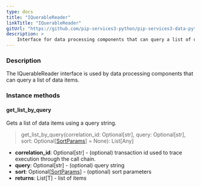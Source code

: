```yaml
---
type: docs
title: "IQuerableReader"
linkTitle: "IQuerableReader"
gitUrl: "https://github.com/pip-services3-python/pip-services3-data-python"
description: >
    Interface for data processing components that can query a list of data items.
---
```


### Description

The IQuerableReader interface is used by data processing components that can query a list of data items.

### Instance methods

#### get_list_by_query
Gets a list of data items using a query string.

> get_list_by_query(correlation_id: Optional[str], query: Optional[str], sort: Optional[[SortParams](../../../commons/data/sort_params)] = None): List[Any]

- **correlation_id**: Optional[str] - (optional) transaction id used to trace execution through the call chain.
- **query**: Optional[str] - (optional) query string
- **sort**: Optional[[SortParams](../../../commons/data/sort_params)] - (optional) sort parameters
- **returns**: List[T] - list of items
